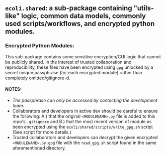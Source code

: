 ## `ecoli.shared`: a sub-package containing "utils-like" logic, common data models, commonly used scripts/workflows, and encrypted python modules.

### Encrypted Python Modules:
This sub-package contains some sensitive encryption/CUI logic that cannot be publicly shared. In the interest of trusted collaboration
and reproducibility, these files have been encrypted using `gpg` unlocked by a secret unique passphrase (for each encrypted module) rather
than completely omitted/gitignore-d.

#### NOTES:
- _*The passphrase can only be accessed by contacting the development team*_. 
- Collaborators and developers in active dev should be careful to ensure the following: A.) that the original `<MODULENAME>.py` file is added to this repo's
    `.gitignore` and B.) that the most recent version of module as been encrypted using the `ecoli/shared/scripts/write_gpg.sh` script (See script for more details.)
- Trusted collaborators and developers can decrypt the given encrypted `<MODULENAME>.py.gpg` file with the `read_gpg.sh` script found in the 
    same aforementioned directory.